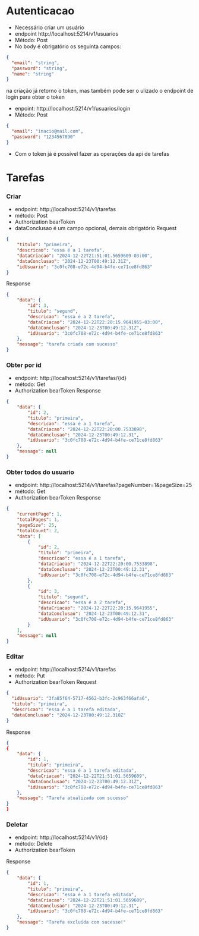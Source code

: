 # Autenticacao
- Necessário criar um usuário
- endpoint http://localhost:5214/v1/usuarios
- Método: Post
- No body é obrigatório os seguinta campos:
~~~json
{
  "email": "string",
  "password": "string",
  "name": "string"
}
~~~
 na criação já retorno o token, mas também pode ser o ulizado o endpoint de login para obter o token
- enpoint: http://localhost:5214/v1/usuarios/login
- Método: Post
~~~json
{
  "email": "inacio@mail.com",
  "password": "1234567890"
}
~~~
- Com o token já é possível fazer as operações da api de tarefas

# Tarefas
### Criar
- endpoint: http://localhost:5214/v1/tarefas
- método: Post
- Authorization bearToken
- dataConclusao é um campo opcional, demais obrigatório
Request
~~~json
{
    "titulo": "primeira",
    "descricao": "essa é a 1 tarefa",
    "dataCriacao": "2024-12-22T21:51:01.5659609-03:00",
    "dataConclusao": "2024-12-23T00:49:12.31Z",
    "idUsuario": "3c0fc708-e72c-4d94-b4fe-ce71ce8fd863"
}
~~~
Response
~~~json
{
    "data": {
        "id": 3,
        "titulo": "segund",
        "descricao": "essa é a 2 tarefa",
        "dataCriacao": "2024-12-22T22:20:15.9641955-03:00",
        "dataConclusao": "2024-12-23T00:49:12.31Z",
        "idUsuario": "3c0fc708-e72c-4d94-b4fe-ce71ce8fd863"
    },
    "message": "tarefa criada com sucesso"
}
~~~
### Obter por id
- endpoint: http://localhost:5214/v1/tarefas/{id}
- método: Get
- Authorization bearToken
Response
~~~json
{
    "data": {
        "id": 2,
        "titulo": "primeira",
        "descricao": "essa é a 1 tarefa",
        "dataCriacao": "2024-12-22T22:20:00.7533898",
        "dataConclusao": "2024-12-23T00:49:12.31",
        "idUsuario": "3c0fc708-e72c-4d94-b4fe-ce71ce8fd863"
    },
    "message": null
}
~~~
### Obter todos do usuario
- endpoint: http://localhost:5214/v1/tarefas?pageNumber=1&pageSize=25
- método: Get
- Authorization bearToken
Response
~~~json
{
    "currentPage": 1,
    "totalPages": 1,
    "pageSize": 25,
    "totalCount": 2,
    "data": [
        {
            "id": 2,
            "titulo": "primeira",
            "descricao": "essa é a 1 tarefa",
            "dataCriacao": "2024-12-22T22:20:00.7533898",
            "dataConclusao": "2024-12-23T00:49:12.31",
            "idUsuario": "3c0fc708-e72c-4d94-b4fe-ce71ce8fd863"
        },
        {
            "id": 3,
            "titulo": "segund",
            "descricao": "essa é a 2 tarefa",
            "dataCriacao": "2024-12-22T22:20:15.9641955",
            "dataConclusao": "2024-12-23T00:49:12.31",
            "idUsuario": "3c0fc708-e72c-4d94-b4fe-ce71ce8fd863"
        }
    ],
    "message": null
}
~~~

### Editar
- endpoint: http://localhost:5214/v1/tarefas
- método: Put
- Authorization bearToken
Request
~~~json
{
  "idUsuario": "3fa85f64-5717-4562-b3fc-2c963f66afa6",
  "titulo": "primeira",
  "descricao": "essa é a 1 tarefa editada",
  "dataConclusao": "2024-12-23T00:49:12.310Z"
}
~~~

Response
~~~json
{
{
    "data": {
        "id": 1,
        "titulo": "primeira",
        "descricao": "essa é a 1 tarefa editada",
        "dataCriacao": "2024-12-22T21:51:01.5659609",
        "dataConclusao": "2024-12-23T00:49:12.31Z",
        "idUsuario": "3c0fc708-e72c-4d94-b4fe-ce71ce8fd863"
    },
    "message": "Tarefa atualizada com sucesso"
}
}
~~~

### Deletar
- endpoint: http://localhost:5214/v1/{id}
- método: Delete
- Authorization bearToken

Response
~~~json
{
    "data": {
        "id": 1,
        "titulo": "primeira",
        "descricao": "essa é a 1 tarefa editada",
        "dataCriacao": "2024-12-22T21:51:01.5659609",
        "dataConclusao": "2024-12-23T00:49:12.31",
        "idUsuario": "3c0fc708-e72c-4d94-b4fe-ce71ce8fd863"
    },
    "message": "Tarefa excluída com sucesso!"
}
~~~